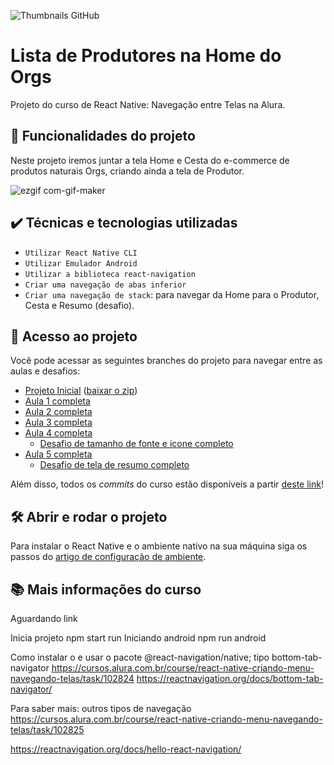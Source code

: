 
![Thumbnails GitHub](https://user-images.githubusercontent.com/9091491/140551733-972cbee3-ca0b-448e-ba64-a58e28e79012.png)

# Lista de Produtores na Home do Orgs

Projeto do curso de React Native: Navegação entre Telas na Alura.

## 🔨 Funcionalidades do projeto

Neste projeto iremos juntar a tela Home e Cesta do e-commerce de produtos naturais Orgs, criando ainda a tela de Produtor.

![ezgif com-gif-maker](https://user-images.githubusercontent.com/9091491/140552376-f1c1523d-5c69-42fe-a2fa-4021ed77160a.gif)


## ✔️ Técnicas e tecnologias utilizadas

- `Utilizar React Native CLI`
- `Utilizar Emulador Android`
- `Utilizar a biblioteca react-navigation`
- `Criar uma navegação de abas inferior`
- `Criar uma navegação de stack`: para navegar da Home para o Produtor, Cesta e Resumo (desafio).

## 📁 Acesso ao projeto

Você pode acessar as seguintes branches do projeto para navegar entre as aulas e desafios:
- [Projeto Inicial](https://github.com/alura-cursos/react-native-navegacao-entre-telas) ([baixar o zip](https://github.com/alura-cursos/react-native-navegacao-entre-telas/archive/refs/heads/main.zip))
- [Aula 1 completa](https://github.com/alura-cursos/react-native-navegacao-entre-telas/tree/Aula1)
- [Aula 2 completa](https://github.com/alura-cursos/react-native-navegacao-entre-telas/tree/Aula2)
- [Aula 3 completa](https://github.com/alura-cursos/react-native-navegacao-entre-telas/tree/Aula3)
- [Aula 4 completa](https://github.com/alura-cursos/react-native-navegacao-entre-telas/tree/Aula4)
    - [Desafio de tamanho de fonte e icone completo](https://github.com/alura-cursos/react-native-navegacao-entre-telas/tree/DesafioFonte)
- [Aula 5 completa](https://github.com/alura-cursos/react-native-navegacao-entre-telas/tree/Aula5)
    - [Desafio de tela de resumo completo](https://github.com/alura-cursos/react-native-navegacao-entre-telas/tree/DesafioResumo)

Além disso, todos os *commits* do curso estão disponíveis a partir [deste link](https://github.com/alura-cursos/react-native-navegacao-entre-telas/commits/DesafioResumo)!

## 🛠️ Abrir e rodar o projeto

Para instalar o React Native e o ambiente nativo na sua máquina siga os passos do [artigo de configuração de ambiente](https://www.alura.com.br/artigos/configurando-o-ambiente-react-native).

## 📚 Mais informações do curso

Aguardando link

Inicia projeto npm start run
Iniciando android npm run android

Como instalar o e usar o pacote @react-navigation/native; tipo bottom-tab-navigator
https://cursos.alura.com.br/course/react-native-criando-menu-navegando-telas/task/102824
https://reactnavigation.org/docs/bottom-tab-navigator/

Para saber mais: outros tipos de navegação 
https://cursos.alura.com.br/course/react-native-criando-menu-navegando-telas/task/102825

https://reactnavigation.org/docs/hello-react-navigation/
